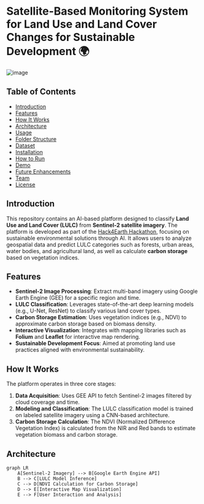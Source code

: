 # Satellite-Based Monitoring System for Land Use and Land Cover Changes for Sustainable Development 🌍
![image](https://github.com/user-attachments/assets/e5472acb-2c8c-4dfa-a4dd-71555b2c6a63)

## Table of Contents
- [Introduction](#introduction)
- [Features](#features)
- [How It Works](#how-it-works)
- [Architecture](#architecture)
- [Usage](#usage)
- [Folder Structure](#folder-structure)
- [Dataset](#dataset)
- [Installation](#installation)
- [How to Run](#how-to-run)
- [Demo](#demo)
- [Future Enhancements](#future-enhancements)
- [Team](#team)
- [License](#license)

## Introduction
This repository contains an AI-based platform designed to classify **Land Use and Land Cover (LULC)** from **Sentinel-2 satellite imagery**. The platform is developed as part of the [Hack4Earth Hackathon](https://hack4earth.org), focusing on sustainable environmental solutions through AI. It allows users to analyze geospatial data and predict LULC categories such as forests, urban areas, water bodies, and agricultural land, as well as calculate **carbon storage** based on vegetation indices.

## Features
- **Sentinel-2 Image Processing**: Extract multi-band imagery using Google Earth Engine (GEE) for a specific region and time.
- **LULC Classification**: Leverages state-of-the-art deep learning models (e.g., U-Net, ResNet) to classify various land cover types.
- **Carbon Storage Estimation**: Uses vegetation indices (e.g., NDVI) to approximate carbon storage based on biomass density.
- **Interactive Visualization**: Integrates with mapping libraries such as **Folium** and **Leaflet** for interactive map rendering.
- **Sustainable Development Focus**: Aimed at promoting land use practices aligned with environmental sustainability.

## How It Works
The platform operates in three core stages:
1. **Data Acquisition**: Uses GEE API to fetch Sentinel-2 images filtered by cloud coverage and time.
2. **Modeling and Classification**: The LULC classification model is trained on labeled satellite imagery using a CNN-based architecture.
3. **Carbon Storage Calculation**: The NDVI (Normalized Difference Vegetation Index) is calculated from the NIR and Red bands to estimate vegetation biomass and carbon storage.

## Architecture
```mermaid
graph LR
    A[Sentinel-2 Imagery] --> B[Google Earth Engine API]
    B --> C[LULC Model Inference]
    C --> D[NDVI Calculation for Carbon Storage]
    D --> E[Interactive Map Visualization]
    E --> F[User Interaction and Analysis]
